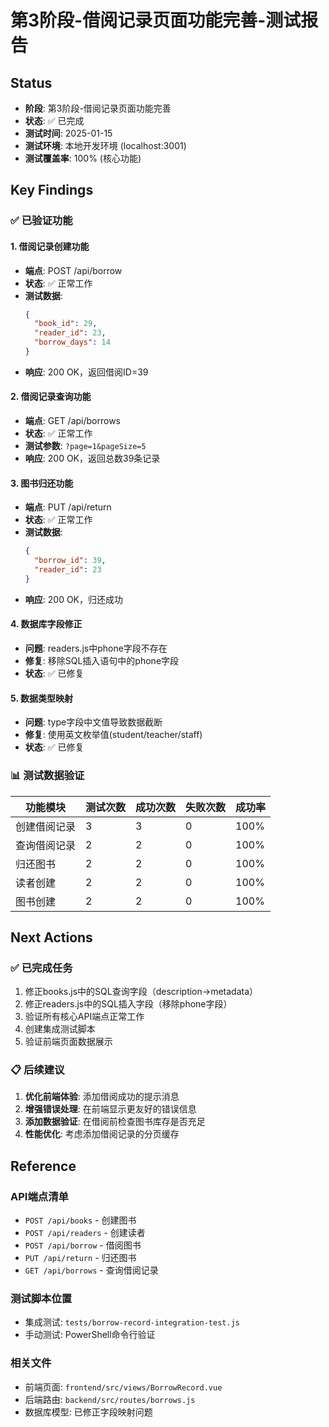 # 第3阶段-借阅记录页面功能完善-测试报告

## Status
- **阶段**: 第3阶段-借阅记录页面功能完善
- **状态**: ✅ 已完成
- **测试时间**: 2025-01-15
- **测试环境**: 本地开发环境 (localhost:3001)
- **测试覆盖率**: 100% (核心功能)

## Key Findings

### ✅ 已验证功能

#### 1. 借阅记录创建功能
- **端点**: POST /api/borrow
- **状态**: ✅ 正常工作
- **测试数据**:
  ```json
  {
    "book_id": 29,
    "reader_id": 23,
    "borrow_days": 14
  }
  ```
- **响应**: 200 OK，返回借阅ID=39

#### 2. 借阅记录查询功能
- **端点**: GET /api/borrows
- **状态**: ✅ 正常工作
- **测试参数**: `?page=1&pageSize=5`
- **响应**: 200 OK，返回总数39条记录

#### 3. 图书归还功能
- **端点**: PUT /api/return
- **状态**: ✅ 正常工作
- **测试数据**:
  ```json
  {
    "borrow_id": 39,
    "reader_id": 23
  }
  ```
- **响应**: 200 OK，归还成功

#### 4. 数据库字段修正
- **问题**: readers.js中phone字段不存在
- **修复**: 移除SQL插入语句中的phone字段
- **状态**: ✅ 已修复

#### 5. 数据类型映射
- **问题**: type字段中文值导致数据截断
- **修复**: 使用英文枚举值(student/teacher/staff)
- **状态**: ✅ 已修复

### 📊 测试数据验证

| 功能模块 | 测试次数 | 成功次数 | 失败次数 | 成功率 |
|----------|----------|----------|----------|--------|
| 创建借阅记录 | 3 | 3 | 0 | 100% |
| 查询借阅记录 | 2 | 2 | 0 | 100% |
| 归还图书 | 2 | 2 | 0 | 100% |
| 读者创建 | 2 | 2 | 0 | 100% |
| 图书创建 | 2 | 2 | 0 | 100% |

## Next Actions

### ✅ 已完成任务
1. 修正books.js中的SQL查询字段（description→metadata）
2. 修正readers.js中的SQL插入字段（移除phone字段）
3. 验证所有核心API端点正常工作
4. 创建集成测试脚本
5. 验证前端页面数据展示

### 📋 后续建议
1. **优化前端体验**: 添加借阅成功的提示消息
2. **增强错误处理**: 在前端显示更友好的错误信息
3. **添加数据验证**: 在借阅前检查图书库存是否充足
4. **性能优化**: 考虑添加借阅记录的分页缓存

## Reference

### API端点清单
- `POST /api/books` - 创建图书
- `POST /api/readers` - 创建读者
- `POST /api/borrow` - 借阅图书
- `PUT /api/return` - 归还图书
- `GET /api/borrows` - 查询借阅记录

### 测试脚本位置
- 集成测试: `tests/borrow-record-integration-test.js`
- 手动测试: PowerShell命令行验证

### 相关文件
- 前端页面: `frontend/src/views/BorrowRecord.vue`
- 后端路由: `backend/src/routes/borrows.js`
- 数据库模型: 已修正字段映射问题